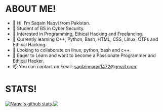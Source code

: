 # ABOUT ME!
- 👋 Hi, I’m Saqain Naqvi from Pakistan.
- 🌱 Student of BS in Cyber Security.
- 👀 Interested in Programming, Ethical Hacking and Freelancing.
- 🌱 Currently learning C++, Python, Bash, HTML, CSS, Linux, CTFs and Ethical Hacking.
- 💞️ Looking to collaborate on linux, python, bash and c++.
- 🌱 Eager to Learn and want to become a Passionate Programmer and Ethical Hacker.
- 📫 You can contact on Email: saqlainnaqvi1472@gmail.com.

# STATS!
<a href="https://github.com/snaqvi5">
 <img align="center" src="https://github-readme-stats.vercel.app/api?username=snaqvi5&show_icons=true&theme=light&line_height=27" alt="Naqvi's github stats"/>
</a>
<a href="https://github.com/snaqvi5">
  <img align="center" src="https://github-readme-stats.vercel.app/api/top-langs/?username=snaqvi5&theme=dark&hide_langs_below=1" />
</a>
<!---
snaqvi5/snaqvi5 is a ✨ special ✨ repository because its `README.md` (this file) appears on your GitHub profile.
You can click the Preview link to take a look at your changes.
--->
